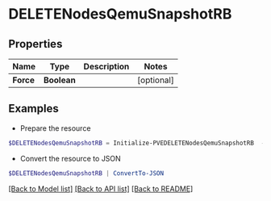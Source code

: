 # DELETENodesQemuSnapshotRB
## Properties

Name | Type | Description | Notes
------------ | ------------- | ------------- | -------------
**Force** | **Boolean** |  | [optional] 

## Examples

- Prepare the resource
```powershell
$DELETENodesQemuSnapshotRB = Initialize-PVEDELETENodesQemuSnapshotRB  -Force null
```

- Convert the resource to JSON
```powershell
$DELETENodesQemuSnapshotRB | ConvertTo-JSON
```

[[Back to Model list]](../README.md#documentation-for-models) [[Back to API list]](../README.md#documentation-for-api-endpoints) [[Back to README]](../README.md)

